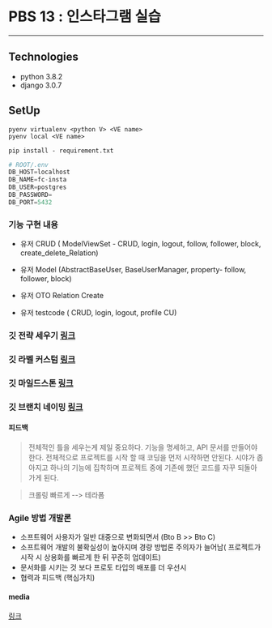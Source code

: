 # PBS 13 : 인스타그램 실습
----

## Technologies
- python 3.8.2
- django 3.0.7


## SetUp
```shell
pyenv virtualenv <python V> <VE name>
pyenv local <VE name>

pip install - requirement.txt

```

```python
# ROOT/.env
DB_HOST=localhost
DB_NAME=fc-insta
DB_USER=postgres
DB_PASSWORD=
DB_PORT=5432
```


### 기능 구현 내용

- 유저 CRUD ( ModelViewSet - CRUD, login, logout, follow, follower, block, create_delete_Relation)

- 유저 Model (AbstractBaseUser, BaseUserManager, property- follow, follower, block)

- 유저 OTO Relation Create

- 유저 testcode ( CRUD, login, logout, profile CU)

### 깃 전략 세우기 [링크](https://blog.naver.com/PostView.nhn?blogId=tmondev&logNo=220763012361&redirect=Dlog)

### 깃 라벨 커스텀 [링크](https://github.com/ManageIQ/guides/blob/master/labels.md)

### 깃 마일드스톤 [링크](https://cyberx.tistory.com/112)

### 깃 브랜치 네이밍 [링크](https://gist.github.com/digitaljhelms/4287848)


####  피드백
> 전체적인 틀을 세우는게 제일 중요하다. 기능을 명세하고, API 문서를 만들어야 한다. 
> 전체적으로 프로젝트를 시작 할 때 코딩을 먼저 시작하면 안된다. 시야가 좁아지고 하나의 기능에 집착하며 프로젝트 중에 기존에 했던 코드를 자꾸 되돌아 가게 된다.

> 크롤링 빠르게 --> 테라폼

### Agile 방법 개발론
- 소프트웨어 사용자가 일반 대중으로 변화되면서 (Bto B >> Bto C)
- 소프트웨어 개발의 불확실성이 높아지며 경량 방법론 주의자가 늘어남( 프로젝트가 시작 시 상용화를 빠르게 한 뒤 꾸준히 업데이트)
- 문서화를 시키는 것 보다 프로토 타입의 배포를 더 우선시
- 협력과 피드백 (핵심가치)

#### media
[링크](https://ssungkang.tistory.com/entry/Django-media-%ED%8C%8C%EC%9D%BC-%EC%97%85%EB%A1%9C%EB%93%9C%ED%95%98%EA%B8%B0)
